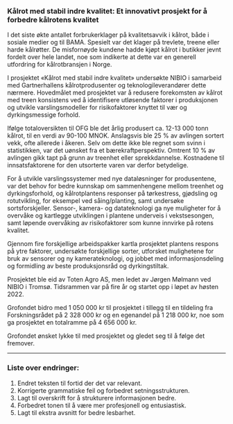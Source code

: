 ### Kålrot med stabil indre kvalitet: Et innovativt prosjekt for å forbedre kålrotens kvalitet

I det siste økte antallet forbrukerklager på kvalitetsavvik i kålrot, både i sosiale medier og til BAMA. Spesielt var det klager på trevlete, treene eller harde kålrøtter. De misfornøyde kundene hadde kjøpt kålrot i butikker jevnt fordelt over hele landet, noe som indikerte at dette var en generell utfordring for kålrotbransjen i Norge.

I prosjektet «Kålrot med stabil indre kvalitet» undersøkte NIBIO i samarbeid med Gartnerhallens kålrotprodusenter og teknologileverandører dette nærmere. Hovedmålet med prosjektet var å redusere forekomsten av kålrot med treen konsistens ved å identifisere utløsende faktorer i produksjonen og utvikle varslingsmodeller for risikofaktorer knyttet til vær og dyrkingsmessige forhold.

Ifølge totaloversikten til OFG ble det årlig produsert ca. 12-13 000 tonn kålrot, til en verdi av 90-100 MNOK. Anslagsvis ble 25 % av avlingen sortert vekk, ofte allerede i åkeren. Selv om dette ikke ble regnet som svinn i statistikken, var det uønsket fra et bærekraftperspektiv. Omtrent 10 % av avlingen gikk tapt på grunn av treenhet eller sprekkdannelse. Kostnadene til innsatsfaktorene for den utsorterte varen var derfor betydelige.

For å utvikle varslingssystemer med nye dataløsninger for produsentene, var det behov for bedre kunnskap om sammenhengene mellom treenhet og dyrkingsforhold, og kålrotplantens responser på tørkestress, gjødsling og rotutvikling, for eksempel ved såing/planting, samt undersøke sortsforskjeller. Sensor-, kamera- og datateknologi ga nye muligheter for å overvåke og kartlegge utviklingen i plantene underveis i vekstsesongen, samt løpende overvåking av risikofaktorer som kunne innvirke på rotens kvalitet.

Gjennom fire forskjellige arbeidspakker kartla prosjektet plantens respons på ytre faktorer, undersøkte forskjellige sorter, utforsket mulighetene for bruk av sensorer og ny kamerateknologi, og jobbet med informasjonsdeling og formidling av beste produksjonsråd og dyrkingstiltak.

Prosjektet ble eid av Toten Agro AS, men ledet av Jørgen Mølmann ved NIBIO i Tromsø. Tidsrammen var på fire år og startet opp i løpet av høsten 2022.

Grofondet bidro med 1 050 000 kr til prosjektet i tillegg til en tildeling fra Forskningsrådet på 2 328 000 kr og en egenandel på 1 218 000 kr, noe som ga prosjektet en totalramme på 4 656 000 kr.

Grofondet ønsket lykke til med prosjektet og gledet seg til å følge det fremover.

---

### Liste over endringer:
1. Endret teksten til fortid der det var relevant.
2. Korrigerte grammatiske feil og forbedret setningsstrukturen.
3. Lagt til overskrift for å strukturere informasjonen bedre.
4. Forbedret tonen til å være mer profesjonell og entusiastisk.
5. Lagt til ekstra avsnitt for bedre lesbarhet.
